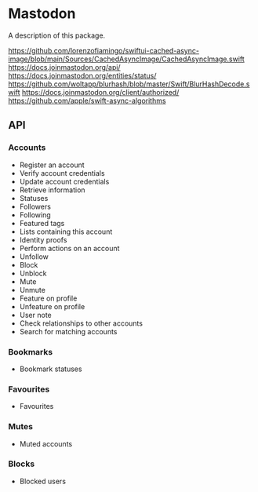 # Mastodon

A description of this package.

https://github.com/lorenzofiamingo/swiftui-cached-async-image/blob/main/Sources/CachedAsyncImage/CachedAsyncImage.swift
https://docs.joinmastodon.org/api/
https://docs.joinmastodon.org/entities/status/
https://github.com/woltapp/blurhash/blob/master/Swift/BlurHashDecode.swift
https://docs.joinmastodon.org/client/authorized/
https://github.com/apple/swift-async-algorithms

## API

### Accounts

* Register an account
* Verify account credentials
* Update account credentials
* Retrieve information
* Statuses
* Followers
* Following
* Featured tags
* Lists containing this account
* Identity proofs
* Perform actions on an account
* Unfollow
* Block
* Unblock
* Mute
* Unmute
* Feature on profile
* Unfeature on profile
* User note
* Check relationships to other accounts
* Search for matching accounts

### Bookmarks

* Bookmark statuses

### Favourites

* Favourites

### Mutes

* Muted accounts

### Blocks

* Blocked users




